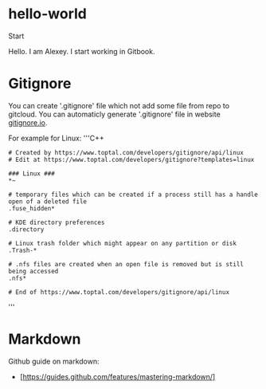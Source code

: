 # hello-world
Start

Hello.
I am Alexey. I start working in Gitbook.

# Gitignore
You can create '.gitignore' file which not add some file from repo to gitcloud.
You can automaticly generate '.gitignore' file in website [gitignore.io](https://www.toptal.com/developers/gitignore).

For example for Linux:
'''C++

    # Created by https://www.toptal.com/developers/gitignore/api/linux
    # Edit at https://www.toptal.com/developers/gitignore?templates=linux

    ### Linux ###
    *~

    # temporary files which can be created if a process still has a handle open of a deleted file
    .fuse_hidden*

    # KDE directory preferences
    .directory

    # Linux trash folder which might appear on any partition or disk
    .Trash-*

    # .nfs files are created when an open file is removed but is still being accessed
    .nfs*

    # End of https://www.toptal.com/developers/gitignore/api/linux

'''



# Markdown
Github guide on markdown:
* [https://guides.github.com/features/mastering-markdown/]
